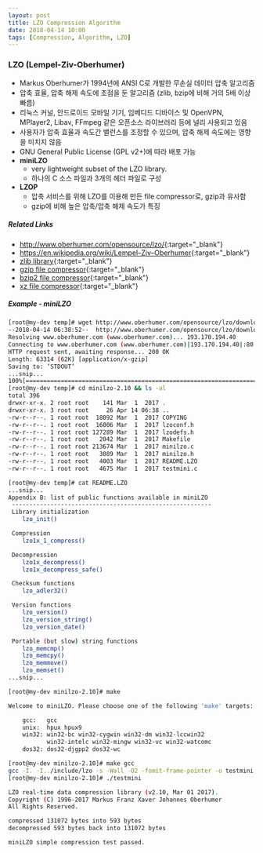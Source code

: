 ```yaml
---
layout: post
title: LZO Compression Algorithm
date: 2018-04-14 10:00
tags: [Compression, Algorithm, LZO]
---
```



### LZO (Lempel-Ziv-Oberhumer) ###
- Markus Oberhumer가 1994년에 ANSI C로 개발한 무손실 데이터 압축 알고리즘
- 압축 효율, 압축 해제 속도에 초점을 둔 알고리즘 (zlib, bzip에 비해 거의 5배 이상 빠름)
- 리눅스 커널, 안드로이드 모바일 기기, 임베디드 디바이스 및 OpenVPN, MPlayer2, Libav, FFmpeg 같은 오픈소스 라이브러리 등에 널리 사용되고 있음
- 사용자가 압축 효율과 속도간 밸런스를 조정할 수 있으며, 압축 해제 속도에는 영향을 미치지 않음
- GNU General Public License (GPL v2+)에 따라 배포 가능
- **miniLZO**
    - very lightweight subset of the LZO library.
    - 하나의 C 소스 파일과 3개의 헤더 파일로 구성
- **LZOP**
    - 압축 서비스를 위해 LZO를 이용해 만든 file compressor로, gzip과 유사함
    - gzip에 비해 높은 압축/압축 해제 속도가 특징


##### Related Links #####
- <http://www.oberhumer.com/opensource/lzo/>{:target="_blank"}
- <https://en.wikipedia.org/wiki/Lempel–Ziv–Oberhumer>{:target="_blank"}
- [zlib library](http://www.zlib.net/){:target="_blank"}
- [gzip file compressor](http://www.gzip.org/){:target="_blank"}
- [bzip2 file compressor](http://www.bzip.org/){:target="_blank"}
- [xz file compressor](https://tukaani.org/xz/){:target="_blank"}


##### Example - miniLZO #####
```bash
[root@my-dev temp]# wget http://www.oberhumer.com/opensource/lzo/download/minilzo-2.10.tar.gz -O- | tar xvfpz -
--2018-04-14 06:38:52--  http://www.oberhumer.com/opensource/lzo/download/minilzo-2.10.tar.gz
Resolving www.oberhumer.com (www.oberhumer.com)... 193.170.194.40
Connecting to www.oberhumer.com (www.oberhumer.com)|193.170.194.40|:80... connected.
HTTP request sent, awaiting response... 200 OK
Length: 63314 (62K) [application/x-gzip]
Saving to: ‘STDOUT’
...snip...
100%[=============================================================================================================>] 63,314      73.0KB/s   in 0.8s
[root@my-dev temp]# cd minilzo-2.10 && ls -al
total 396
drwxr-xr-x. 2 root root    141 Mar  1  2017 .
drwxr-xr-x. 3 root root     26 Apr 14 06:38 ..
-rw-r--r--. 1 root root  18092 Mar  1  2017 COPYING
-rw-r--r--. 1 root root  16006 Mar  1  2017 lzoconf.h
-rw-r--r--. 1 root root 127289 Mar  1  2017 lzodefs.h
-rw-r--r--. 1 root root   2042 Mar  1  2017 Makefile
-rw-r--r--. 1 root root 213674 Mar  1  2017 minilzo.c
-rw-r--r--. 1 root root   3089 Mar  1  2017 minilzo.h
-rw-r--r--. 1 root root   4003 Mar  1  2017 README.LZO
-rw-r--r--. 1 root root   4675 Mar  1  2017 testmini.c

[root@my-dev temp]# cat README.LZO
...snip...
Appendix B: list of public functions available in miniLZO
 ---------------------------------------------------------
 Library initialization
    lzo_init()

 Compression
    lzo1x_1_compress()

 Decompression
    lzo1x_decompress()
    lzo1x_decompress_safe()

 Checksum functions
    lzo_adler32()

 Version functions
    lzo_version()
    lzo_version_string()
    lzo_version_date()

 Portable (but slow) string functions
    lzo_memcmp()
    lzo_memcpy()
    lzo_memmove()
    lzo_memset()
...snip...

[root@my-dev minilzo-2.10]# make

Welcome to miniLZO. Please choose one of the following 'make' targets:

    gcc:   gcc
    unix:  hpux hpux9
    win32: win32-bc win32-cygwin win32-dm win32-lccwin32
           win32-intelc win32-mingw win32-vc win32-watcomc
    dos32: dos32-djgpp2 dos32-wc

[root@my-dev minilzo-2.10]# make gcc
gcc -I. -I../include/lzo -s -Wall -O2 -fomit-frame-pointer -o testmini testmini.c minilzo.c
[root@my-dev minilzo-2.10]# ./testmini

LZO real-time data compression library (v2.10, Mar 01 2017).
Copyright (C) 1996-2017 Markus Franz Xaver Johannes Oberhumer
All Rights Reserved.

compressed 131072 bytes into 593 bytes
decompressed 593 bytes back into 131072 bytes

miniLZO simple compression test passed.
```
